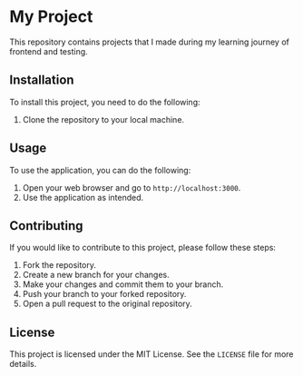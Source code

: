 # My Project

This repository contains projects that I made during my learning journey of frontend and testing. 


## Installation

To install this project, you need to do the following:

1. Clone the repository to your local machine.

## Usage

To use the application, you can do the following:

1. Open your web browser and go to `http://localhost:3000`.
2. Use the application as intended.

## Contributing

If you would like to contribute to this project, please follow these steps:

1. Fork the repository.
2. Create a new branch for your changes.
3. Make your changes and commit them to your branch.
4. Push your branch to your forked repository.
5. Open a pull request to the original repository.

## License

This project is licensed under the MIT License. See the `LICENSE` file for more details.
